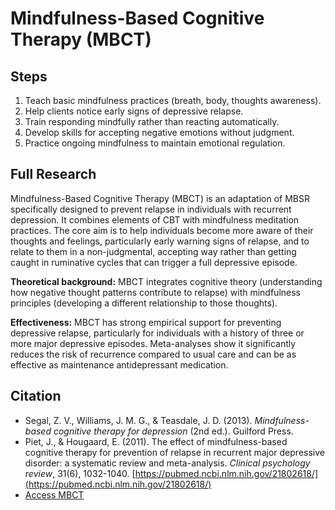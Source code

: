 # Mindfulness-Based Cognitive Therapy (MBCT)

## Steps

1.  Teach basic mindfulness practices (breath, body, thoughts awareness).
2.  Help clients notice early signs of depressive relapse.
3.  Train responding mindfully rather than reacting automatically.
4.  Develop skills for accepting negative emotions without judgment.
5.  Practice ongoing mindfulness to maintain emotional regulation.

## Full Research

Mindfulness-Based Cognitive Therapy (MBCT) is an adaptation of MBSR specifically designed to prevent relapse in individuals with recurrent depression. It combines elements of CBT with mindfulness meditation practices. The core aim is to help individuals become more aware of their thoughts and feelings, particularly early warning signs of relapse, and to relate to them in a non-judgmental, accepting way rather than getting caught in ruminative cycles that can trigger a full depressive episode.

**Theoretical background:** MBCT integrates cognitive theory (understanding how negative thought patterns contribute to relapse) with mindfulness principles (developing a different relationship to those thoughts).

**Effectiveness:** MBCT has strong empirical support for preventing depressive relapse, particularly for individuals with a history of three or more major depressive episodes. Meta-analyses show it significantly reduces the risk of recurrence compared to usual care and can be as effective as maintenance antidepressant medication.

## Citation

- Segal, Z. V., Williams, J. M. G., & Teasdale, J. D. (2013). *Mindfulness-based cognitive therapy for depression* (2nd ed.). Guilford Press.
- Piet, J., & Hougaard, E. (2011). The effect of mindfulness-based cognitive therapy for prevention of relapse in recurrent major depressive disorder: a systematic review and meta-analysis. *Clinical psychology review*, 31(6), 1032-1040. [https://pubmed.ncbi.nlm.nih.gov/21802618/](https://pubmed.ncbi.nlm.nih.gov/21802618/)
- [Access MBCT](https://accessmbct.com/) 